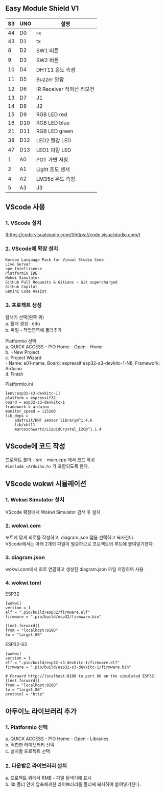 ## Easy Module Shield V1 

| S3 | UNO | 설명 |
| -------- | -------- | -------- |
|44|	D0 |rx |
|43|	D1 | tx |
|8|	D2 |SW1  버튼 |	
|9|	D3 |SW2  버튼 |	
|10|	D4 |DHT11 온도 측정|	
|11|	D5 |Buzzer 알람|	
|12|	D6 | IR Receiver 적외선 리모컨| 
|13 |	D7 |J1|
|14|	D8 |J2|
|15|	D9 |RGB LED red	|
|16|	D10 |RGB LED blue	|
|21|	D11 |RGB LED green|
|38|	D12 |LED2  빨강	LED|
|47|	D13 |LED1 파랑	LED|
|1|	A0 |POT 	가변 저항|
|2|	A1 | Light 	조도 센서|
|4|	A2 |LM35d 	온도 측정|
|5|	A3 |J3|

## VScode 사용

### 1. VScode 설치
[https://code.visualstudio.com/](https://code.visualstudio.com/)

### 2. VScode에 확장 설치
```
Korean Language Pack for Visual Studio Code
Live Server
npm Intellisense
PlatformIO IDE
Wokwi Simulator
GitHub Pull Requests & GitLens — Git supercharged
GitHub Copilot
Gemini Code Assist
```

### 3. 프로젝트 생성

탐색기 선택(왼쪽 위)  
  a. 폴더 생성 : edu  
  b. 파일 - 작업영역에 폴더추가  
  
Platformio 선택  
  a. QUICK ACCESS - PIO Home - Open - Home  
  b. +New Project  
  c. Project Wizard  
    - Name: e01-name, Board: espressif esp32-s3-devkitc-1-N8, Framework: Arduino  
  d. Finish  
  
Platformio.ini  
```
[env:esp32-s3-devkitc-1]
platform = espressif32
board = esp32-s3-devkitc-1
framework = arduino
monitor_speed = 115200
lib_deps = 
	adafruit/DHT sensor library@^1.4.6
	lib/xht11
	marcoschwartz/LiquidCrystal_I2C@^1.1.4
```
## VScode에 코드 작성

프로젝트 폴더 - src - main.cpp 에서 코드 작성  
`#include <Arduino.h>` 가 포함되도록 한다.  

## VScode wokwi 시뮬레이션

### 1. Wokwi Simulator 설치  
VScode 확장에서 Wokwi Simulator 검색 후 설치  

### 2. wokwi.com
포트에 맞게 회로를 작성하고, diagram.json 탭을 선택하고 복사한다.  
VScode에서는 아래 2개의 파일이 필요하므로 프로젝트의 루트에 붙여넣기한다.  

### 3. diagram.json
wokwi.com에서 회로 연결하고 생성된 diagram.json 파일 저장하여 사용  

### 4. wokwi.toml

ESP32  
```
[wokwi]
version = 1
elf = ".pio/build/esp32/firmware.elf"
firmware = ".pio/build/esp32/firmware.bin"

[[net.forward]]
from = "localhost:8180"
to = "target:80"
```

ESP32-S3  
```
[wokwi]
version = 1
elf = ".pio/build/esp32-s3-devkitc-1/firmware.elf"
firmware = ".pio/build/esp32-s3-devkitc-1/firmware.bin"

# Forward http://localhost:8180 to port 80 on the simulated ESP32:
[[net.forward]]
from = "localhost:8180"
to = "target:80"
protocol = "http"
```

## 아두이노 라이브러리 추가

### 1. Platformio 선택
a. QUICK ACCESS - PIO Home - Open - Libraries  
b. 적합한 라이브러리 선택  
c. 설치할 프로젝트 선택  

### 2. 다운받은 라이브러리 설치
a. 프로젝트 위에서 RMB - 파일 탐색기에 표시  
b. lib 폴더 안에 압축해제한 라이브러리를 폴더째 북사하여 붙여넣기한다.  
